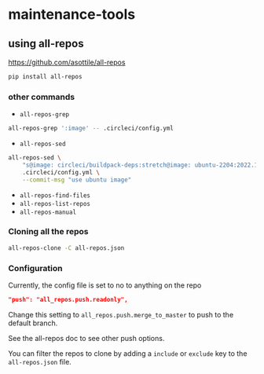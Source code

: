 # maintenance-tools

## using all-repos

https://github.com/asottile/all-repos

```bash
pip install all-repos
```

### other commands

- `all-repos-grep`

```bash
all-repos-grep ':image' -- .circleci/config.yml
```

- `all-repos-sed`

```bash
all-repos-sed \
    "s@image: circleci/buildpack-deps:stretch@image: ubuntu-2204:2022.10.2@g" \
    .circleci/config.yml \
    --commit-msg "use ubuntu image"
```

- `all-repos-find-files`
- `all-repos-list-repos`
- `all-repos-manual`

### Cloning all the repos

```bash
all-repos-clone -C all-repos.json
```

### Configuration

Currently, the config file is set to no to anything on the repo

```json
"push": "all_repos.push.readonly",
```

Change this setting to `all_repos.push.merge_to_master` to push to the default branch.

See the all-repos doc to see other push options.

You can filter the repos to clone by adding a `include` or `exclude` key to the
`all-repos.json` file.
